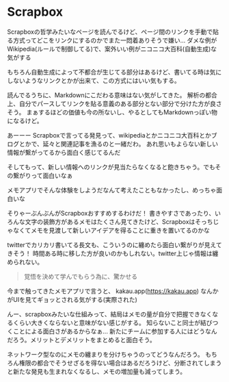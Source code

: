 # Scrapbox

Scrapboxの哲学みたいなページを読んでるけど、ページ間のリンクを手動で貼る方式ってどこをリンクにするのかでまた一悶着ありそうで嫌い...
ダメな例がWikipedia(ルールで制御してる)で、案外いい例がニコニコ大百科(自動生成)な気がする

もちろん自動生成によって不都合が生じてる部分はあるけど、書いてる時は気にしないようなリンクとかが出来て、この方式にはいい気もする。

読んでるうちに、Markdownにこだわる意味はない気がしてきた。
解析の都合上、自分でパースしてリンクを貼る意義のある部分とない部分で分けた方が良さそう。
まぁするほどの価値も今の所ないし、やるとしてもMarkdownっぽい物になるけど。

あーーー
Scrapboxで言ってる発見って、wikipediaとかニコニコ大百科とかブログとかで、延々と関連記事を漁るのと一緒だわ。
あれ思いもよらない新しい情報が繋がってるから面白く感じてるんだ

そしてもって、新しい情報へのリンクが見当たらなくなると飽きちゃう。でもその繋がりって面白いなぁ

メモアプリでそんな体験をしようだなんて考えたこともなかったし、めっちゃ面白いな

そりゃーぶんぶんがScrapboxおすすめするわけだ！
書きやすさであったり、いろんな文字の装飾方があるメモはたくさん見てきたけど、Scrapboxはそっちじゃなくてメモを見渡して新しいアイデアを得ることに重きを置いてるのかな

twitterでカリカリ書いてる長文も、こういうのに纏めたら面白い繋がりが見えてきそう！
時間ある時に移した方が良いのかもしれない。twitter上じゃ情報は纏められない。

> 覚悟を決めて学んでもらう為に、驚かせる

今まで触ってきたメモアプリで言うと、 kakau.app(https://kakau.app) なんかがUIを見てギョッとされる気がする(実際された)

んー、scrapboxみたいな仕組みって、結局はメモの量が自分で把握できなくなるくらい大きくならないと意味がない感じがする。
知らないこと同士が結びつくことによる面白さがあるからなぁ...
新たにチームに参加する人にはどうなんだろう。メリットとデメリットをまとめると面白そう。

ネットワーク型なのにメモの纏まりを分けちゃうのってどうなんだろう。
もちろん権限の都合でそうせざるを得ない場合はあるだろうけど、分断されてしまうと新たな発見も生まれなくなるし、メモの増加量も減ってしまう。
